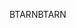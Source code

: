 <span data-ttu-id="daa79-101">BTARN</span><span class="sxs-lookup"><span data-stu-id="daa79-101">BTARN</span></span>